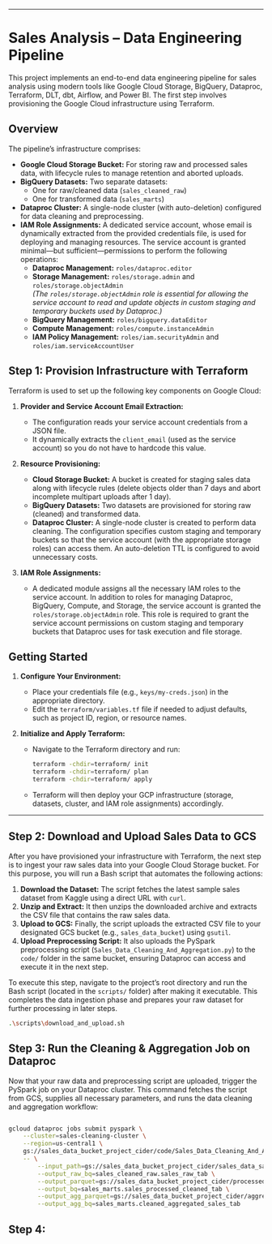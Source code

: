 
---

# Sales Analysis – Data Engineering Pipeline

This project implements an end-to-end data engineering pipeline for sales analysis using modern tools like Google Cloud Storage, BigQuery, Dataproc, Terraform, DLT, dbt, Airflow, and Power BI. The first step involves provisioning the Google Cloud infrastructure using Terraform.

## Overview

The pipeline’s infrastructure comprises:

- **Google Cloud Storage Bucket:** For storing raw and processed sales data, with lifecycle rules to manage retention and aborted uploads.
- **BigQuery Datasets:** Two separate datasets:
  - One for raw/cleaned data (`sales_cleaned_raw`)
  - One for transformed data (`sales_marts`)
- **Dataproc Cluster:** A single-node cluster (with auto-deletion) configured for data cleaning and preprocessing.
- **IAM Role Assignments:** A dedicated service account, whose email is dynamically extracted from the provided credentials file, is used for deploying and managing resources. The service account is granted minimal—but sufficient—permissions to perform the following operations:
  - **Dataproc Management:** `roles/dataproc.editor`
  - **Storage Management:** `roles/storage.admin` and `roles/storage.objectAdmin`  
    *(The `roles/storage.objectAdmin` role is essential for allowing the service account to read and update objects in custom staging and temporary buckets used by Dataproc.)*
  - **BigQuery Management:** `roles/bigquery.dataEditor`
  - **Compute Management:** `roles/compute.instanceAdmin`
  - **IAM Policy Management:** `roles/iam.securityAdmin` and `roles/iam.serviceAccountUser`

## Step 1: Provision Infrastructure with Terraform

Terraform is used to set up the following key components on Google Cloud:

1. **Provider and Service Account Email Extraction:**
   - The configuration reads your service account credentials from a JSON file.
   - It dynamically extracts the `client_email` (used as the service account) so you do not have to hardcode this value.

2. **Resource Provisioning:**
   - **Cloud Storage Bucket:** A bucket is created for staging sales data along with lifecycle rules (delete objects older than 7 days and abort incomplete multipart uploads after 1 day).
   - **BigQuery Datasets:** Two datasets are provisioned for storing raw (cleaned) and transformed data.
   - **Dataproc Cluster:** A single-node cluster is created to perform data cleaning. The configuration specifies custom staging and temporary buckets so that the service account (with the appropriate storage roles) can access them. An auto-deletion TTL is configured to avoid unnecessary costs.
  
3. **IAM Role Assignments:**
   - A dedicated module assigns all the necessary IAM roles to the service account. In addition to roles for managing Dataproc, BigQuery, Compute, and Storage, the service account is granted the `roles/storage.objectAdmin` role. This role is required to grant the service account permissions on custom staging and temporary buckets that Dataproc uses for task execution and file storage.

## Getting Started

1. **Configure Your Environment:**
   - Place your credentials file (e.g., `keys/my-creds.json`) in the appropriate directory.
   - Edit the `terraform/variables.tf` file if needed to adjust defaults, such as project ID, region, or resource names.

2. **Initialize and Apply Terraform:**
   - Navigate to the Terraform directory and run:
     ```bash
     terraform -chdir=terraform/ init
     terraform -chdir=terraform/ plan
     terraform -chdir=terraform/ apply
     ```
   - Terraform will then deploy your GCP infrastructure (storage, datasets, cluster, and IAM role assignments) accordingly.
 
---

## Step 2: Download and Upload Sales Data to GCS

After you have provisioned your infrastructure with Terraform, the next step is to ingest your raw sales data into your Google Cloud Storage bucket. For this purpose, you will run a Bash script that automates the following actions:

1. **Download the Dataset:** The script fetches the latest sample sales dataset from Kaggle using a direct URL with `curl`.
2. **Unzip and Extract:** It then unzips the downloaded archive and extracts the CSV file that contains the raw sales data.
3. **Upload to GCS:** Finally, the script uploads the extracted CSV file to your designated GCS bucket (e.g., `sales_data_bucket`) using `gsutil`.
4. **Upload Preprocessing Script:** It also uploads the PySpark preprocessing script (`Sales_Data_Cleaning_And_Aggregation.py`) to the `code/` folder in the same bucket, ensuring Dataproc can access and execute it in the next step.

To execute this step, navigate to the project’s root directory and run the Bash script (located in the `scripts/` folder) after making it executable. This completes the data ingestion phase and prepares your raw dataset for further processing in later steps.

```bash
.\scripts\download_and_upload.sh
```
## Step 3: Run the Cleaning & Aggregation Job on Dataproc


Now that your raw data and preprocessing script are uploaded, trigger the PySpark job on your Dataproc cluster. This command fetches the script from GCS, supplies all necessary parameters, and runs the data cleaning and aggregation workflow:

```bash

gcloud dataproc jobs submit pyspark \
    --cluster=sales-cleaning-cluster \
    --region=us-central1 \
    gs://sales_data_bucket_project_cider/code/Sales_Data_Cleaning_And_Aggregation.py \
    -- \
        --input_path=gs://sales_data_bucket_project_cider/sales_data_sample.csv \
		--output_raw_bq=sales_cleaned_raw.sales_raw_tab \
		--output_parquet=gs://sales_data_bucket_project_cider/processed/cleaned_sales_data \
		--output_bq=sales_marts.sales_processed_cleaned_tab \
		--output_agg_parquet=gs://sales_data_bucket_project_cider/aggregated/cleaned_aggregated_sales_data \
		--output_agg_bq=sales_marts.cleaned_aggregated_sales_tab
   ```
## Step 4:
